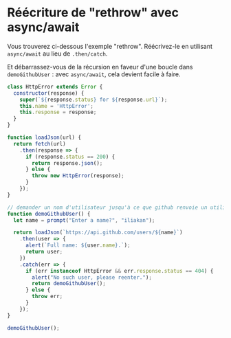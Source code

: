 
# Réécriture de "rethrow" avec async/await

Vous trouverez ci-dessous l'exemple "rethrow". Réécrivez-le en utilisant `async/await` au lieu de `.then/catch`.

Et débarrassez-vous de la récursion en faveur d'une boucle dans `demoGithubUser` : avec `async/await`, cela devient facile à faire.

```js run
class HttpError extends Error {
  constructor(response) {
    super(`${response.status} for ${response.url}`);
    this.name = 'HttpError';
    this.response = response;
  }
}

function loadJson(url) {
  return fetch(url)
    .then(response => {
      if (response.status == 200) {
        return response.json();
      } else {
        throw new HttpError(response);
      }
    });
}

// demander un nom d'utilisateur jusqu'à ce que github renvoie un utilisateur valide
function demoGithubUser() {
  let name = prompt("Enter a name?", "iliakan");

  return loadJson(`https://api.github.com/users/${name}`)
    .then(user => {
      alert(`Full name: ${user.name}.`);
      return user;
    })
    .catch(err => {
      if (err instanceof HttpError && err.response.status == 404) {
        alert("No such user, please reenter.");
        return demoGithubUser();
      } else {
        throw err;
      }
    });
}

demoGithubUser();
```
